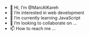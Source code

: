 - 👋 Hi, I’m @MarcAlKareh
- 👀 I’m interested in web development
- 🌱 I’m currently learning JavaScript
- 💞️ I’m looking to collaborate on ...
- 📫 How to reach me ...

<!---
MarcAlKareh/MarcAlKareh is a ✨ special ✨ repository because its `README.md` (this file) appears on your GitHub profile.
You can click the Preview link to take a look at your changes.
--->
